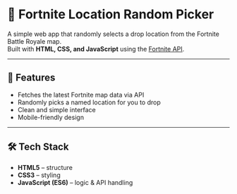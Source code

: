 # 🎯 Fortnite Location Random Picker

A simple web app that randomly selects a drop location from the Fortnite Battle Royale map.  
Built with **HTML, CSS, and JavaScript** using the [Fortnite API](https://fortnite-api.com/v1/map).

---

## 🚀 Features
- Fetches the latest Fortnite map data via API  
- Randomly picks a named location for you to drop  
- Clean and simple interface  
- Mobile-friendly design  

---

## 🛠️ Tech Stack
- **HTML5** – structure  
- **CSS3** – styling  
- **JavaScript (ES6)** – logic & API handling  
